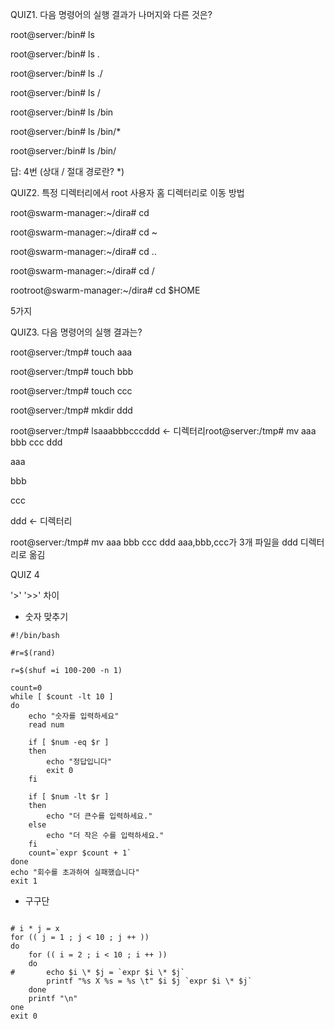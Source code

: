 QUIZ1. 다음 명령어의 실행 결과가 나머지와 다른 것은?

root@server:/bin# ls

root@server:/bin# ls .

root@server:/bin# ls ./

root@server:/bin# ls /

root@server:/bin# ls /bin

root@server:/bin# ls /bin/*

root@server:/bin# ls /bin/

답: 4번  (상대 / 절대 경로란? *)



QUIZ2. 특정 디렉터리에서 root 사용자 홈 디렉터리로 이동 방법

root@swarm-manager:~/dira# cd 

root@swarm-manager:~/dira# cd ~

root@swarm-manager:~/dira# cd ..

root@swarm-manager:~/dira# cd /

rootroot@swarm-manager:~/dira# cd $HOME

5가지

QUIZ3. 다음 명령어의 실행 결과는?

root@server:/tmp# touch aaa

root@server:/tmp# touch bbb

root@server:/tmp# touch ccc

root@server:/tmp# mkdir ddd

root@server:/tmp# lsaaabbbcccddd ← 디렉터리root@server:/tmp# mv aaa bbb ccc ddd

aaa

bbb

ccc

ddd ← 디렉터리

root@server:/tmp# mv aaa bbb ccc ddd           aaa,bbb,ccc가 3개 파일을 ddd 디렉터리로 옮김

QUIZ 4

 '>' '>>'  차이 



* 숫자 맞추기

  

~~~shell
#!/bin/bash

#r=$(rand)

r=$(shuf =i 100-200 -n 1)

count=0
while [ $count -lt 10 ]
do
	echo "숫자를 입력하세요"
	read num
	
	if [ $num -eq $r ]
	then
		echo "정답입니다"
		exit 0
	fi

	if [ $num -lt $r ]
	then
		echo "더 큰수를 입력하세요."
	else
		echo "더 작은 수를 입력하세요."
	fi
	count=`expr $count + 1`
done
echo "회수를 초과하여 실패했습니다"
exit 1
~~~





* 구구단



~~~shell

# i * j = x
for (( j = 1 ; j < 10 ; j ++ ))
do
	for (( i = 2 ; i < 10 ; i ++ ))
	do
#		echo $i \* $j = `expr $i \* $j`
		printf "%s X %s = %s \t" $i $j `expr $i \* $j`
	done
	printf "\n"
one
exit 0
~~~